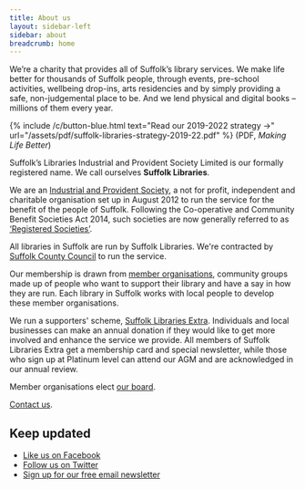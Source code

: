 ```yaml
---
title: About us
layout: sidebar-left
sidebar: about
breadcrumb: home
---
```

<div class="pb3 bb b--light-gray">

  <p class="f3">We’re a charity that provides all of Suffolk’s library services. We make life better for thousands of Suffolk people, through events, pre-school activities, wellbeing drop-ins, arts residencies and by simply providing a safe, non-judgemental place to be. And we lend physical and digital books – millions of them every year.</p>

  <p class="f4 f3-ns">{% include /c/button-blue.html text="Read our 2019-2022 strategy &rarr;" url="/assets/pdf/suffolk-libraries-strategy-2019-22.pdf" %} <span class="f6 f5-ns db pt3">(PDF, <cite>Making Life Better</cite>)</span></p>

</div>

Suffolk’s Libraries Industrial and Provident Society Limited is our formally registered name. We call ourselves **Suffolk Libraries**.

We are an [Industrial and Provident Society](http://www.fsa.gov.uk/doing/small_firms/msr/societies), a not for profit, independent and charitable organisation set up in August 2012 to run the service for the benefit of the people of Suffolk. Following the Co-operative and Community Benefit Societies Act 2014, such societies are now generally referred to as [‘Registered Societies’](https://www.fca.org.uk/firms/registered-societies-introduction/co-operative-community-benefit-societies-act-2014).

All libraries in Suffolk are run by Suffolk Libraries. We're contracted by [Suffolk County Council](http://www.suffolk.gov.uk/) to run the service.

Our membership is drawn from [member organisations](/about/member-organisations/), community groups made up of people who want to support their library and have a say in how they are run. Each library in Suffolk works with local people to develop these member organisations.

We run a supporters' scheme, [Suffolk Libraries Extra](/extra/). Individuals and local businesses can make an annual donation if they would like to get more involved and enhance the service we provide. All members of Suffolk Libraries Extra get a membership card and special newsletter, while those who sign up at Platinum level can attend our AGM and are acknowledged in our annual review.

Member organisations elect [our board](/about/board-members/).

[Contact us](/contact/).

## Keep updated

* [Like us on Facebook](http://facebook.com/suffolklibraries)
* [Follow us on Twitter](http://twitter.com/suffolklibrary)
* [Sign up for our free email newsletter](http://suffolklibraries.us4.list-manage.com/subscribe?u=8fdb8e824d6cb5f95be2c5b88&amp;id=3ec8bb8121)

